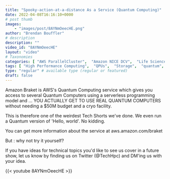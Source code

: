 ```yaml
---
title: "Spooky-action-at-a-distance As a Service (Quantum Computing)"
date: 2022-04-08T16:16:10+0000
# post thumb
images:
    - "images/post/8AYNmOeecHE.png"
author: "Brendan Bouffler"
# description
description: ""
video_id: "8AYNmOeecHE"
layout: "video"
# Taxonomies
categories: [ "AWS ParallelCluster",  "Amazon NICE DCV",  "Life Sciences", ]
tags: [ "High Performance Computing",  "QPUs",  "Storage",  "quantum",  "quantum computing",  "DCV",  "Covid-19",  "HPC",  "Lustre",  "vizualization",  "EC2",  "Schedulers",  "ParallelCluster",  "GPUs",  "virtualization",  "Amazon Braket",  "supercomputer",  "CPUs",  "techshorts", ]
type: "regular" # available type (regular or featured)
draft: false
---
```


Amazon Braket is AWS's Quantum Computing service which gives you access to several Quantum Computers using a serverless programming model and ... YOU ACTUALLY GET TO USE REAL QUANTUM COMPUTERS without needing a $50M budget and a cryo facility.

This is therefore one of the weirdest Tech Shorts we've done. We even run a Quantum version of 'Hello, world'. No kidding.

You can get more information about the service at aws.amazon.com/braket

But : why not try it yourself?

If you have ideas for technical topics you'd like to see us cover in a future show, let us know by finding us on Twitter (@TechHpc) and DM'ing us with your idea.

{{< youtube 8AYNmOeecHE >}}